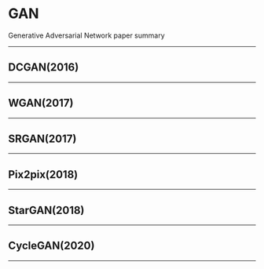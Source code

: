 # GAN
Generative Adversarial Network paper summary

------------------------------------------------------------------------------------------------------------    

## DCGAN(2016)     


------------------------------------------------------------------------------------------------------------       

## WGAN(2017)    


------------------------------------------------------------------------------------------------------------       

## SRGAN(2017)    


------------------------------------------------------------------------------------------------------------       

## Pix2pix(2018)    


------------------------------------------------------------------------------------------------------------       

## StarGAN(2018)    


------------------------------------------------------------------------------------------------------------       

## CycleGAN(2020)    


------------------------------------------------------------------------------------------------------------       
